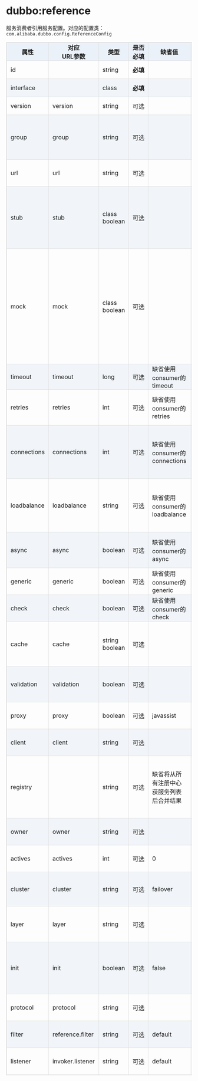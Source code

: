 <style>
table {
  width: 100%;
  max-width: 65em;
  border: 1px solid #dedede;
  margin: 15px auto;
  border-collapse: collapse;
  empty-cells: show;
}
table th,
table td {
  height: 35px;
  border: 1px solid #dedede;
  padding: 0 10px;
}
table th {
  font-weight: bold;
  text-align: center !important;
  background: rgba(158,188,226,0.2);
  white-space: nowrap;
}
table tbody tr:nth-child(2n) {
  background: rgba(158,188,226,0.12);
}
table td:nth-child(1) {
white-space: nowrap;
}
table td:nth-child(3) {
white-space: nowrap;
}
table td:nth-child(4) {
white-space: nowrap;
}
table td:nth-child(6) {
white-space: nowrap;
}

table tr:hover {
  background: #efefef;
}
.table-area {
  overflow: auto;
}
</style>

<script type="text/javascript">
[].slice.call(document.querySelectorAll('table')).forEach(function(el){
    var wrapper = document.createElement('div');
    wrapper.className = 'table-area';
    el.parentNode.insertBefore(wrapper, el);
    el.parentNode.removeChild(el);
    wrapper.appendChild(el);
})
</script>
# dubbo:reference

服务消费者引用服务配置。对应的配置类： `com.alibaba.dubbo.config.ReferenceConfig`

| 属性 | 对应<br>URL参数 | 类型 | 是否<br>必填 | 缺省值 | 作用 | 描述 |
| --- | --- | ---- | --- | --- | --- | --- |
| id | | string | <b>必填</b> | | 配置<br>关联 | 服务引用BeanId |
| interface | | class | <b>必填</b> | | 服务<br>发现 | 服务接口名 |
| version | version | string | 可选 | | 服务<br>发现 | 服务版本，与服务提供者的版本一致 |
| group | group | string | 可选 | | 服务发现 | 服务<br>分组，当一个接口有多个实现，可以用分组区分，必须和服务提供方一致 |
| url | url | string | 可选 | | 服务<br>治理 | 点对点直连服务提供者地址，将绕过注册中心 |
| stub | stub | class<br>boolean | 可选 | | 服务<br>治理 | 服务接口客户端本地代理类名，用于在客户端执行本地逻辑，如本地缓存等，该本地代理类的构造函数必须允许传入远程代理对象 |
| mock | mock | class<br>boolean | 可选 | | 服务<br>治理 | 服务接口调用失败Mock实现类名，该Mock类必须有一个无参构造函数，与Local的区别在于，Local总是被执行，而Mock只在出现非业务异常(比如超时，网络异常等)时执行，Local在远程调用之前执行，Mock在远程调用后执行。 |
| timeout | timeout | long | 可选 | 缺省使用consumer的timeout | 性能<br>调优 | 服务方法调用超时时间(毫秒) |
| retries | retries | int | 可选 | 缺省使用consumer的retries | 性能<br>调优 | 远程服务调用重试次数，不包括第一次调用，不需要重试请设为0 |
| connections | connections | int | 可选 | 缺省使用consumer的connections | 性能<br>调优 | 对每个提供者的最大连接数，rmi、http、hessian等短连接协议表示限制连接数，dubbo等长连接协表示建立的长连接个数 |
| loadbalance | loadbalance | string | 可选 | 缺省使用consumer的loadbalance | 性能<br>调优 | 负载均衡策略，可选值：random、roundrobin、leastactive，分别表示：随机，轮循，最少活跃调用 |
| async | async | boolean | 可选 | 缺省使用consumer的async | 性能<br>调优 | 是否异步执行，不可靠异步，只是忽略返回值，不阻塞执行线程 |
| generic | generic | boolean | 可选 | 缺省使用consumer的generic | 服务<br>治理 | 是否缺省泛化接口，如果为泛化接口，将返回 |
| check | check | boolean | 可选 | 缺省使用consumer的check | 服务<br>治理 | 启动时检查提供者是否存在，true报错，false忽略 |
| cache | cache | string<br>boolean | 可选 | | 服务<br>治理 | 以调用参数为key，缓存返回结果，可选：lru、 threadlocal、 jcache等 |
| validation | validation | boolean | 可选 | | 服务<br>治理 | 是否启用JSR303标准注解验证，如果启用，将对方法参数上的注解进行校验 |
| proxy | proxy | boolean | 可选 | javassist | 性能<br>调优 | 选择动态代理实现策略，可选：javassist、 jdk |
| client | client | string | 可选 | | 性能<br>调优 | 客户端传输类型设置，如Dubbo协议的netty或mina。 |
| registry | | string | 可选 | 缺省将从所有注册中心获服务列表后合并结果 | 配置<br>关联 | 从指定注册中心注册获取服务列表，在多个注册中心时使用，值为&lt;dubbo:registry&gt;的id属性，多个注册中心ID用逗号分隔 |
| owner | owner | string | 可选 | | 服务<br>治理 | 调用服务负责人，用于服务治理，请填写负责人公司邮箱前缀 |
| actives | actives | int | 可选 | 0 | 性能<br>调优 | 每服务消费者每服务每方法最大并发调用数 |
| cluster | cluster | string | 可选 | failover | 性能<br>调优 | 集群方式，可选：failover、failfast、failsafe、failback、forking |
| layer | layer | string | 可选 | | 服务<br>治理 | 服务调用者所在的分层。如：biz、dao、intl:web、china:acton。 |
| init | init | boolean | 可选 | false | 性能<br>调优 | 是否在afterPropertiesSet()时饥饿初始化引用，否则等到有人注入或引用该实例时再初始化。 |
| protocol | protocol | string | 可选 | | 服务<br>治理 | 只调用指定协议的服务提供方，其它协议忽略。 |
| filter | reference.filter | string | 可选 | default | 性能<br>调优 | 服务消费方远程调用过程拦截器名称，多个名称用逗号分隔 |
| listener | invoker.listener | string | 可选 | default | 性能<br>调优 | 服务消费方引用服务监听器名称，多个名称用逗号分隔 |
